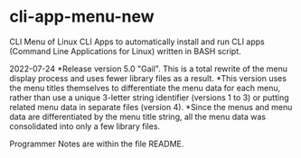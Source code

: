 # cli-app-menu-new
CLI Menu of Linux CLI Apps to automatically install and run CLI apps
(Command Line Applications for Linux) written in BASH script.

2022-07-24 *Release version 5.0 "Gail".
            This is a total rewrite of the menu display process and
            uses fewer library files as a result.
           *This version uses the menu titles themselves to differentiate
            the menu data for each menu, rather than use a unique
            3-letter string identifier (versions 1 to 3) or putting
            related menu data in separate files (version 4).
           *Since the menus and menu data are differentiated by the menu
            title string, all the menu data was consolidated into only a
            few library files.
            
Programmer Notes are within the file README.
